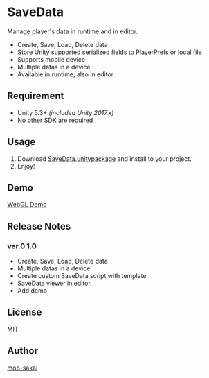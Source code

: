 SaveData
===

Manage player's data in runtime and in editor.

* Create, Save, Load, Delete data
* Store Unity supported serialized fields to PlayerPrefs or local file
* Supports mobile device
* Multiple datas in a device
* Available in runtime, also in editor



## Requirement

* Unity 5.3+ *(included Unity 2017.x)*
* No other SDK are required



## Usage

1. Download [SaveData.unitypackage](https://github.com/mob-sakai/SaveData/raw/master/SaveData.unitypackage) and install to your project.
1. Enjoy!



## Demo

[WebGL Demo](https://developer.cloud.unity3d.com/share/W1fv8sYS9f/)



## Release Notes

### ver.0.1.0

* Create, Save, Load, Delete data
* Multiple datas in a device
* Create custom SaveData script with template
* SaveData viewer in editor.
* Add demo



## License
MIT



## Author
[mob-sakai](https://github.com/mob-sakai)